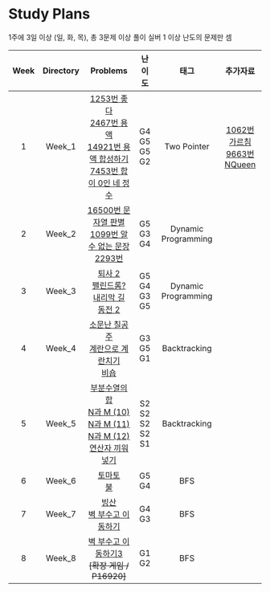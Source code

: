 # Study Plans

1주에 3일 이상 (일, 화, 목), 총 3문제 이상 풀이 실버 1 이상 난도의 문제만 셈

| **Week** | **Directory** |                                                                                                                                          **Problems**                                                                                                                                          |             **난이도**             |      **태그**       |                                                  **추가자료**                                                   |
| :------: | :-----------: | :--------------------------------------------------------------------------------------------------------------------------------------------------------------------------------------------------------------------------------------------------------------------------------------------: | :--------------------------------: | :-----------------: | :-------------------------------------------------------------------------------------------------------------: |
|    1     |    Week_1     |                      [1253번 좋다](https://www.acmicpc.net/problem/1253) <br> [2467번 용액](https://www.acmicpc.net/problem/2467)<br>[14921번 용액 합성하기](https://www.acmicpc.net/problem/14921) <br> [7453번 합이 0인 네 정수](https://www.acmicpc.net/problem/7453)                       |     G4 <br> G5 <br> G5 <br> G2     |     Two Pointer     | [1062번 가르침](https://www.acmicpc.net/problem/1062)<br> [9663번 NQueen](https://www.acmicpc.net/problem/9663) |
|    2     |    Week_2     |                                                       [16500번 문자열 판별](https://www.acmicpc.net/problem/16500) <br> [1099번 알 수 없는 문장](https://www.acmipc.net/problem/1099) <br> [2293번](https://www.acmipc.net/problem/2293)                                                       |         G5 <br> G3 <br> G4         | Dynamic Programming |
|    3     |    Week_3     |                                       [퇴사 2](https://www.acmicpc.net/problem/15486) <br> [팰린드롬?](https://www.acmicpc.net/problem/10942) <br> [내리막 길](https://www.acmicpc.net/problem/1502) <br> [동전 2](https://www.acmicpc.net/problem/2294)                                       |     G5 <br> G4 <br> G3 <br> G5     | Dynamic Programming |                                                                                                                 |
|    4     |    Week_4     |                                                            [소문난 칠공주](https://www.acmicpc.net/problem/1941) <br> [계란으로 계란치기](https://www.acmicpc.net/problem/16987) <br> [비숍](https://www.acmicpc.net/problem/1799)                                                             |         G3 <br> G5 <br> G1         |    Backtracking     |
|    5     |    Week_5     | [부분수열의 합](https://www.acmicpc.net/problem/1182) <br> [N과 M (10)](https://www.acmicpc.net/problem/15664) <br> [N과 M (11)](https://www.acmicpc.net/problem/15665) <br> [N과 M (12)](https://www.acmicpc.net/problem/15666) <br> [연산자 끼워넣기](https://www.acmicpc.net/problem/14888) | S2 <br> S2 <br> S2 <br> S2 <br> S1 |    Backtracking     |                                                                                                                 |
|    6     |    Week_6     |                                                                                              [토마토](https://www.acmicpc.net/problem/7576) <br> [불](https://www.acmicpc.net/problem/5427) <br>                                                                                               |          G5 <br> G4 <br>           |         BFS         |                                                                                                                 |
|    7     |    Week_7     |                                                                                          [빙산](https://www.acmicpc.net/problem/2573) <br> [벽 부수고 이동하기](https://www.acmicpc.net/problem/2206)                                                                                          |             G4 <br> G3             |         BFS         |
|    8     |    Week_8     |                                                                                                   [벽 부수고 이동하기3](https://www.acmicpc.net/problem/16933) <br> ~~[확장 게임 / P16920]~~                                                                                                   |             G1 <br> G2             |         BFS         |                                                                                                                 |
